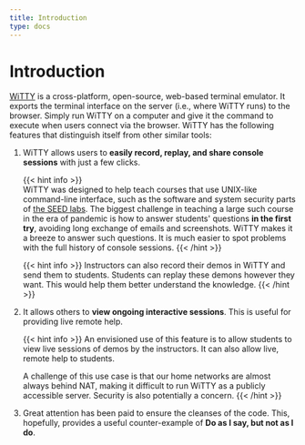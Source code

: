 ```yaml
---
title: Introduction
type: docs
---
```


# Introduction


[WiTTY](https://github.com/syssecfsu/witty) is a cross-platform, open-source, web-based terminal emulator. It exports the terminal interface on the server (i.e., where WiTTY runs) to the browser. Simply run WiTTY on a computer and give it the command to execute when users connect via the browser. WiTTY has the following features that distinguish itself from other similar tools:

1. WiTTY allows users to **easily record, replay, and share console sessions** with just a few clicks. 

   {{< hint info >}}  
   WiTTY was designed to help teach courses that use UNIX-like command-line interface, such as the software and system security parts of [the SEED labs](https://seedsecuritylabs.org/Labs_20.04/). The biggest challenge in teaching a large such course in the era of pandemic is how to answer students' questions **in the first try**, avoiding long exchange of emails and screenshots. WiTTY makes it a breeze to answer such questions. It is much easier to spot problems with the full history of  console sessions. 
   {{< /hint >}}

   {{< hint info >}}
   Instructors can also record their demos in WiTTY and send them to students. Students can replay these demons however they want. This would help them better understand the knowledge. 
   {{< /hint >}}

2. It allows others to **view ongoing interactive sessions**. This is useful for providing live remote help. 

   {{< hint info >}} 
   An envisioned use of this feature is to allow students to view live sessions of demos by the instructors. It can also allow live, remote help to students. 

   A challenge of this use case is that our home networks are almost always behind NAT, making it difficult to run WiTTY as a publicly accessible server. Security is also potentially a concern.
   {{< /hint >}}

3. Great attention has been paid to ensure the cleanses of the code. This, hopefully, provides a useful counter-example of **Do as I say, but not as I do**. 